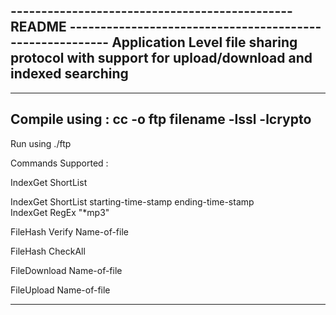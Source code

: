 ----------------------------------------------    README      ---------------------------------------------------------
Application Level file sharing protocol with support for upload/download and indexed searching
------------------------------------------------------------------------------------------------------

------------------------------------------------------------------------------------------------------
Compile using : cc -o ftp filename -lssl -lcrypto
---------------------------------------------------------------------
Run using
./ftp <client portno> <ip of server> <server portno> <protocol>

Commands Supported : 

IndexGet
ShortList

   
IndexGet
ShortList 
starting-time-stamp
ending-time-stamp   
IndexGet
RegEx
"*mp3"  


FileHash
Verify
Name-of-file

FileHash
CheckAll

FileDownload
Name-of-file

FileUpload
Name-of-file

-------------------------------------------------------------------------------------------------------


